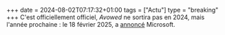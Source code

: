 +++ 
date = 2024-08-02T07:17:32+01:00
tags = ["Actu"]
type = "breaking"
+++ 
C'est officiellement officiel, *Avowed* ne sortira pas en 2024, mais l'année prochaine : le 18 février 2025, a [annoncé](https://x.com/Xbox/status/1819495487155982486) Microsoft.